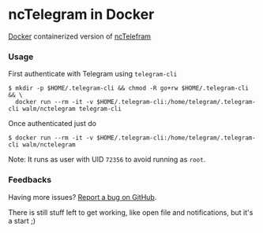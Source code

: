ncTelegram in Docker
====================

[Docker](https://docs.docker.com/installation/) containerized version of [ncTelefram](https://github.com/Nanoseb/ncTelegram)

### Usage

First authenticate with Telegram using `telegram-cli`

    $ mkdir -p $HOME/.telegram-cli && chmod -R go+rw $HOME/.telegram-cli && \
      docker run --rm -it -v $HOME/.telegram-cli:/home/telegram/.telegram-cli walm/nctelegram telegram-cli

Once authenticated just do

    $ docker run --rm -it -v $HOME/.telegram-cli:/home/telegram/.telegram-cli walm/nctelegram

Note: It runs as user with UID `72356` to avoid running as `root`.

### Feedbacks

Having more issues? [Report a bug on GitHub](https://github.com/walm/docker-nctelegram/issues).

There is still stuff left to get working, like open file and notifications, but it's a start ;)



